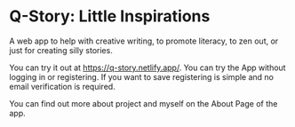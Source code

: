 # Q-Story: Little Inspirations

A web app to help with creative writing, to promote literacy, to zen out, or just for creating silly stories.

You can try it out at https://q-story.netlify.app/. You can try the App without logging in or registering. If you want to save registering is simple and no email verification is required.

You can find out more about project and myself on the About Page of the app.
